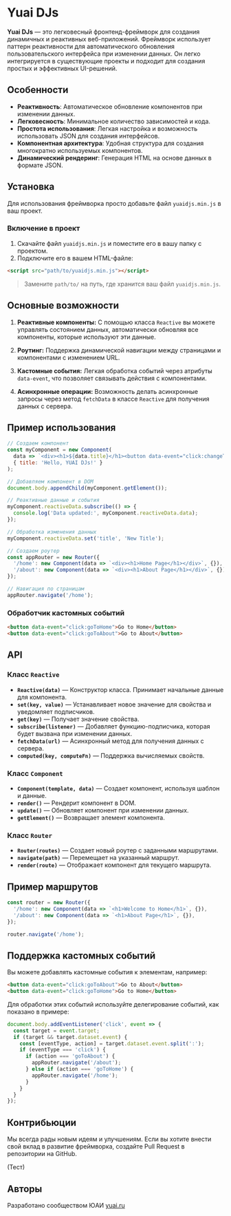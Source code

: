 
# Yuai DJs

**Yuai DJs** — это легковесный фронтенд-фреймворк для создания динамичных и реактивных веб-приложений. Фреймворк использует паттерн реактивности для автоматического обновления пользовательского интерфейса при изменении данных. Он легко интегрируется в существующие проекты и подходит для создания простых и эффективных UI-решений.

## Особенности

- **Реактивность**: Автоматическое обновление компонентов при изменении данных.
- **Легковесность**: Минимальное количество зависимостей и кода.
- **Простота использования**: Легкая настройка и возможность использовать JSON для создания интерфейсов.
- **Компонентная архитектура**: Удобная структура для создания многократно используемых компонентов.
- **Динамический рендеринг**: Генерация HTML на основе данных в формате JSON.

## Установка

Для использования фреймворка просто добавьте файл `yuaidjs.min.js` в ваш проект.

### Включение в проект

1. Скачайте файл `yuaidjs.min.js` и поместите его в вашу папку с проектом.
2. Подключите его в вашем HTML-файле:

```html
<script src="path/to/yuaidjs.min.js"></script>
```

> Замените `path/to/` на путь, где хранится ваш файл `yuaidjs.min.js`.

## Основные возможности

1. **Реактивные компоненты:** С помощью класса `Reactive` вы можете управлять состоянием данных, автоматически обновляя все компоненты, которые используют эти данные.
   
2. **Роутинг:** Поддержка динамической навигации между страницами и компонентами с изменением URL.

3. **Кастомные события:** Легкая обработка событий через атрибуты `data-event`, что позволяет связывать действия с компонентами.

4. **Асинхронные операции:** Возможность делать асинхронные запросы через метод `fetchData` в классе `Reactive` для получения данных с сервера.

## Пример использования

```javascript
// Создаем компонент
const myComponent = new Component(
  data => `<div><h1>${data.title}</h1><button data-event="click:changeTitle">Change Title</button></div>`,
  { title: 'Hello, YUAI DJs!' }
);

// Добавляем компонент в DOM
document.body.appendChild(myComponent.getElement());

// Реактивные данные и события
myComponent.reactiveData.subscribe(() => {
  console.log('Data updated:', myComponent.reactiveData.data);
});

// Обработка изменения данных
myComponent.reactiveData.set('title', 'New Title');

// Создаем роутер
const appRouter = new Router({
  '/home': new Component(data => `<div><h1>Home Page</h1></div>`, {}),
  '/about': new Component(data => `<div><h1>About Page</h1></div>`, {})
});

// Навигация по страницам
appRouter.navigate('/home');
```

### Обработчик кастомных событий

```html
<button data-event="click:goToHome">Go to Home</button>
<button data-event="click:goToAbout">Go to About</button>
```

## API

### Класс `Reactive`

- **`Reactive(data)`** — Конструктор класса. Принимает начальные данные для компонента.
- **`set(key, value)`** — Устанавливает новое значение для свойства и уведомляет подписчиков.
- **`get(key)`** — Получает значение свойства.
- **`subscribe(listener)`** — Добавляет функцию-подписчика, которая будет вызвана при изменении данных.
- **`fetchData(url)`** — Асинхронный метод для получения данных с сервера.
- **`computed(key, computeFn)`** — Поддержка вычисляемых свойств.

### Класс `Component`

- **`Component(template, data)`** — Создает компонент, используя шаблон и данные.
- **`render()`** — Рендерит компонент в DOM.
- **`update()`** — Обновляет компонент при изменении данных.
- **`getElement()`** — Возвращает элемент компонента.

### Класс `Router`

- **`Router(routes)`** — Создает новый роутер с заданными маршрутами.
- **`navigate(path)`** — Перемещает на указанный маршрут.
- **`render(route)`** — Отображает компонент для текущего маршрута.

## Пример маршрутов

```javascript
const router = new Router({
  '/home': new Component(data => `<h1>Welcome to Home</h1>`, {}),
  '/about': new Component(data => `<h1>About Page</h1>`, {}),
});

router.navigate('/home');
```

## Поддержка кастомных событий

Вы можете добавлять кастомные события к элементам, например:

```html
<button data-event="click:goToAbout">Go to About</button>
<button data-event="click:goToHome">Go to Home</button>
```

Для обработки этих событий используйте делегирование событий, как показано в примере:

```javascript
document.body.addEventListener('click', event => {
  const target = event.target;
  if (target && target.dataset.event) {
    const [eventType, action] = target.dataset.event.split(':');
    if (eventType === 'click') {
      if (action === 'goToAbout') {
        appRouter.navigate('/about');
      } else if (action === 'goToHome') {
        appRouter.navigate('/home');
      }
    }
  }
});
```

## Контрибьюции

Мы всегда рады новым идеям и улучшениям. Если вы хотите внести свой вклад в развитие фреймворка, создайте Pull Request в репозитории на GitHub.

(Тест)

## Авторы

Разработано сообществом ЮАИ [yuai.ru](https://yuai.ru) 
